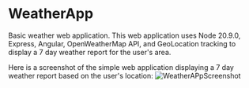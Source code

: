 # WeatherApp
Basic weather web application.
This web application uses Node 20.9.0, Express, Angular, OpenWeatherMap API, and GeoLocation tracking to display a 7 day weather report for the user's area.



Here is a screenshot of the simple web application displaying a 7 day weather report based on the user's location:
![WeatherAPpScreenshot](https://github.com/MichaelBarbuzano/Weather-Web-App/assets/148410804/4c7f3f22-85b0-47d9-a86b-672c658be897)
